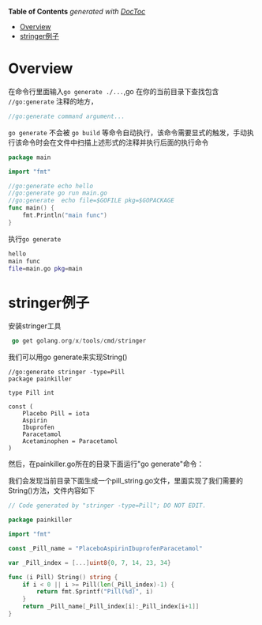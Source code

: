 <!-- START doctoc generated TOC please keep comment here to allow auto update -->
<!-- DON'T EDIT THIS SECTION, INSTEAD RE-RUN doctoc TO UPDATE -->
**Table of Contents**  *generated with [DocToc](https://github.com/thlorenz/doctoc)*

- [Overview](#overview)
- [stringer例子](#stringer%E4%BE%8B%E5%AD%90)

<!-- END doctoc generated TOC please keep comment here to allow auto update -->

# Overview

在命令行里面输入`go generate ./...`,go 在你的当前目录下查找包含 `//go:generate` 注释的地方，

```go
//go:generate command argument...
```

`go generate` 不会被 `go build` 等命令自动执行，该命令需要显式的触发，手动执行该命令时会在文件中扫描上述形式的注释并执行后面的执行命令

```go
package main

import "fmt"

//go:generate echo hello
//go:generate go run main.go
//go:generate  echo file=$GOFILE pkg=$GOPACKAGE
func main() {
    fmt.Println("main func")
}
```

执行`go generate`

```bash
hello
main func
file=main.go pkg=main
```

# stringer例子

安装stringer工具

```go
 go get golang.org/x/tools/cmd/stringer
```

我们可以用go generate来实现String()

```
//go:generate stringer -type=Pill
package painkiller

type Pill int

const (
    Placebo Pill = iota
    Aspirin
    Ibuprofen
    Paracetamol
    Acetaminophen = Paracetamol
)
```

然后，在painkiller.go所在的目录下面运行"go generate"命令：

我们会发现当前目录下面生成一个pill_string.go文件，里面实现了我们需要的String()方法，文件内容如下

```go
// Code generated by "stringer -type=Pill"; DO NOT EDIT.

package painkiller

import "fmt"

const _Pill_name = "PlaceboAspirinIbuprofenParacetamol"

var _Pill_index = [...]uint8{0, 7, 14, 23, 34}

func (i Pill) String() string {
    if i < 0 || i >= Pill(len(_Pill_index)-1) {
        return fmt.Sprintf("Pill(%d)", i)
    }
    return _Pill_name[_Pill_index[i]:_Pill_index[i+1]]
}
```

